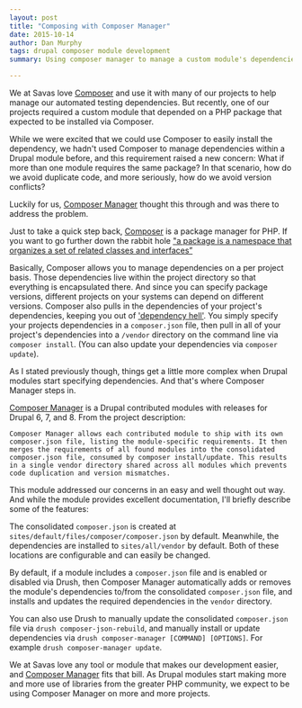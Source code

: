 ```yaml
---
layout: post
title: "Composing with Composer Manager"
date: 2015-10-14
author: Dan Murphy
tags: drupal composer module development
summary: Using composer manager to manage a custom module's dependencies.

---
```

We at Savas love [Composer](https://getcomposer.org/) and use it with many of our projects to help manage our automated testing dependencies. But recently, one of our projects required a custom module that depended on a PHP package that expected to be installed via Composer. 

While we were excited that we could use Composer to easily install the dependency, we hadn't used Composer to manage dependencies within a Drupal module before, and this requirement raised a new concern: What if more than one module requires the same package? In that scenario, how do we avoid duplicate code, and more seriously, how do we avoid version conflicts?

Luckily for us, [Composer Manager](https://www.drupal.org/project/composer_manager) thought this through and was there to address the problem.

Just to take a quick step back, [Composer](https://getcomposer.org/) is a package manager for PHP. If you want to go further down the rabbit hole ["a package is a namespace that organizes a set of related classes and interfaces”](https://docs.oracle.com/javase/tutorial/java/concepts/package.html.)

Basically, Composer allows you to manage dependencies on a per project basis. Those dependencies live within the project directory so that everything is encapsulated there.  And since you can specify package versions, different projects on your systems can depend on different versions. Composer also pulls in the dependencies of your project's dependencies, keeping you out of ['dependency hell'](https://en.wikipedia.org/wiki/Dependency_hell). You simply specify your projects dependencies in a `composer.json` file, then pull in all of your project's dependencies into a `/vendor` directory on the command line via `composer install`. (You can also update your dependencies via `composer update`).

As I stated previously though, things get a little more complex when Drupal modules start specifying dependencies. And that's where Composer Manager steps in.

[Composer Manager](https://www.drupal.org/project/composer_manager) is a Drupal contributed modules with releases for Drupal 6, 7, and 8.  From the project description:

```Composer Manager allows each contributed module to ship with its own composer.json file, listing the module-specific requirements. It then merges the requirements of all found modules into the consolidated composer.json file, consumed by composer install/update. This results in a single vendor directory shared across all modules which prevents code duplication and version mismatches.```

This module addressed our concerns in an easy and well thought out way. And while the module provides excellent documentation, I'll briefly describe some of the features:

The consolidated `composer.json` is created at `sites/default/files/composer/composer.json` by default. Meanwhile, the dependencies are installed to `sites/all/vendor` by default. Both of these locations are configurable and can easily be changed.

By default, if a module includes a `composer.json` file and is enabled or disabled via Drush, then Composer Manager automatically adds or removes the module's dependencies to/from the consolidated `composer.json` file, and installs and updates the required dependencies in the `vendor` directory.

You can also use Drush to manually update the consolidated `composer.json` file via `drush composer-json-rebuild`, and manually install or update dependencies via `drush composer-manager [COMMAND] [OPTIONS]`. For example `drush composer-manager update`.

We at Savas love any tool or module that makes our development easier, and [Composer Manager](https://www.drupal.org/project/composer_manager) fits that bill. As Drupal modules start making more and more use of libraries from the greater PHP community, we expect to be using Composer Manager on more and more projects.